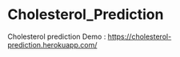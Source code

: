 # Cholesterol_Prediction
Cholesterol prediction
Demo : https://cholesterol-prediction.herokuapp.com/
